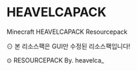 # HEAVELCAPACK
Minecraft HEAVELCAPACK Resourcepack

⊙ 본 리소스팩은 GUI만 수정된 리소스팩입니다!

⊙ RESOURCEPACK By. heavelca_
